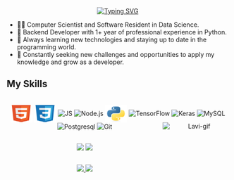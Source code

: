 <div align="center">
  <a href="https://git.io/typing-svg"><img src="https://readme-typing-svg.demolab.com?font=Fira+Code&pause=1000&color=F738EE&width=435&lines=Ol%C3%A1+pessoal%2C+eu+sou+Lav%C3%ADnia+%3A)" alt="Typing SVG" /></a>
</div>

- 👩‍💻 Computer Scientist and Software Resident in Data Science.
- 🐍 Backend Developer with 1+ year of professional experience in Python.
- 🌱 Always learning new technologies and staying up to date in the programming world.
- 🔭 Constantly seeking new challenges and opportunities to apply my knowledge and grow as a developer.

## My Skills

<div style="display: inline_block" align="center"><br>
  <img align="center" alt="HTML" height="40" width="50" src="https://raw.githubusercontent.com/devicons/devicon/master/icons/html5/html5-original.svg">
  <img align="center" alt="CSS" height="40" width="50" src="https://raw.githubusercontent.com/devicons/devicon/master/icons/css3/css3-original.svg">
  <img align="center" alt="JS" height="40" width="50" src="https://cdn.jsdelivr.net/gh/devicons/devicon@latest/icons/javascript/javascript-original.svg"/>
  <img align="center" alt="Node.js" height="40" width="50" src="https://cdn.jsdelivr.net/gh/devicons/devicon@latest/icons/nodejs/nodejs-original-wordmark.svg"/>          
  <img align="center" alt="Python" height="40" width="50" src="https://raw.githubusercontent.com/devicons/devicon/master/icons/python/python-original.svg">
  <img align="center" alt="TensorFlow" height="40" width="50" src="https://cdn.jsdelivr.net/gh/devicons/devicon@latest/icons/tensorflow/tensorflow-original.svg"/>
  <img align="center" alt="Keras" height="40" width="50" src="https://cdn.jsdelivr.net/gh/devicons/devicon@latest/icons/keras/keras-original.svg"/>
  <img align="center" alt="MySQL" height="40" width="50" src="https://cdn.jsdelivr.net/gh/devicons/devicon@latest/icons/mysql/mysql-original.svg"/>       
  <img align="center" alt="Postgresql" height="40" width="50" src="https://cdn.jsdelivr.net/gh/devicons/devicon@latest/icons/postgresql/postgresql-original.svg"/>
  <img align="center" alt="Git" height="40" width="50" src="https://cdn.jsdelivr.net/gh/devicons/devicon@latest/icons/git/git-original.svg"/>
  <img align="right" alt="Lavi-gif" height="130" width="150" src="https://cdn.discordapp.com/attachments/1032791939231272991/1248799597237768274/Design_sem_nome1.gif?ex=6664fac1&is=6663a941&hm=233d8efd1d10cc6ca9f34f337afdd04de158e3706c3c0131cb193229920fdc62&">        
</div>

##

<div align="center">
   <a href = ""><img src="https://img.shields.io/badge/Gmail-D14836?style=for-the-badge&logo=gmail&logoColor=white" target="_blank"></a>
   <a href="https://www.linkedin.com/in/lavinia-f-277b77270/" target="_blank"><img src="https://img.shields.io/badge/-LinkedIn-%230077B5?style=for-the-badge&logo=linkedin&logoColor=white" target="_blank"></a> 
</div>

##

<div align="center">
  <a href=" ">
  <img heigth="180cm" src="https://github-readme-stats.vercel.app/api?username=laviniaaaf&theme=radical&show_icons=true&include_all_commits=true"/>
  <img heigth="180cm" src="https://github-readme-stats.vercel.app/api/top-langs/?username=laviniaaaf&layout=compact&langs_count=16&show_icons=true&theme=radical&include_all_commits=true"/>
</div>

<!---
laviniaaaf/laviniaaaf is a ✨ special ✨ repository because its `README.md` (this file) appears on your GitHub profile.
You can click the Preview link to take a look at your changes.
--->
